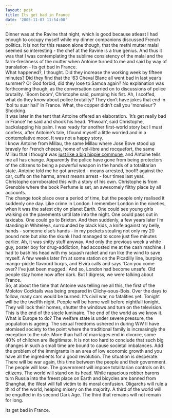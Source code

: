 ```yaml
---
layout: post
title: Its get bad in France
date: '2005-11-07 11:54:00'
---
```


<p>Dinner was at the Ravine that night, which is good because atleast I had enough to occupy myself while my dinner companions discussed French politics. It is not for this reason alone though, that the methi mutter malai seemed so interesting - the chef at the Ravine is a true genius. And thus it was that I was contemplating the sublime consistency of the malai and the farm-freshness of the mutter when Antoine turned to me and said by way of translation - Its get bad in France.<br/>
 What happened?, I thought. Did they increase the working week by fifteen minutes? Did they find that the &lsquo;63 Cheval Blanc all went bad in last year&rsquo;s summer? Or God forbid, did they lose to Samoa again? No explanation was forthcoming though, as the conversation carried on to discussions of police brutality. 'Boom boom&rsquo;, Christophe said, pumping his fist. Ah, I scoffed, what do they know about police brutality? They don&rsquo;t have jokes that end in 'bol tu suar hai!&rsquo; in France. What, the copper didn&rsquo;t call you 'monsieur&rsquo;? Shocking.<br/>
 It was later in the tent that Antoine offered an elaboration. 'It&rsquo;s get really bad in France&rsquo; he said and shook his head. 'Phwoah&rsquo;, said Christophe, backslapping his palm. I was ready for another first-world story but I must confess, after Antoine&rsquo;s tale, I found myself a little worried and in a contemplative mood. It was not a happy story.<br/>
I know Antoine from Millau, the same Millau where Jose Bove stood up bravely for French cheese, home of vol-libre and rocquefort, the same Millau that I thought was <a href="http://hansel.rediffblogs.com/2003_22_06_hansel_archive.html#1056281416" target="_blank">just like a big hippie commune</a>, and Antoine tells me all has change. Apparently the police have gone from being protectors of the citizens to being a powerful weapon in the hands of a totalitarian state. Antoine told me he got arrested - means arrested, booff! against the car, cuffs on the harms, arrest means arrest - four times last year. Christophe corroborated this with a story of his own. Christophe is from Grenoble where the book Perfume is set, an awesomely filthy place by all accounts. <br/>
 The change took place over a period of time, but the people only realised it suddenly one day. Like crime in London. I remember London in the nineties, when it was the safest city on planet Earth. One could see young girls walking on the pavements until late into the night. One could pass out in taxicabs. One could go to Brixton. And then suddenly, a few years later I&rsquo;m standing in Whiteleys, surrounded by black kids, a knife against my belly, hands - someone else&rsquo;s hands - in my pockets stealing not only my 20 pound note but also the skunk I had managed to score just five minutes earlier. Ah, it was shitty stuff anyway. And only the previous week a white guy, poster boy for drug-addiction, had accosted me at the cash machine. I had to bash his head with my squash racket and run like the wind to save myself. A few weeks later I&rsquo;m at some station on the Picadilly line, burping mango-pickle flavourd burps, and Elvira calls and says 'Can you come over? I&rsquo;ve just been mugged.&rsquo; And so, London had become unsafe. Old people stay home now after dark. But I digress, we were talking about France.<br/>
 So, at about the time that Antoine was telling me all this, the first of the Molotov Cocktails was being prepared in Clichy-sous-Bois. Over the days to follow, many cars would be burned. It&rsquo;s civil war, no fatalities yet. Tonight will be the twelfth night. People will be home well before nightfall tonight. They will lock their homes, shutter the windows and turn on the television. This is the end of the siecle luminaire. The end of the world as we know it.<br/>
 What is Europe to do? The welfare state is under severe pressure, the population is ageing. The sexual freedoms ushered in during WW II have atomised society to the point where the traditional family is increasingly the exception to the rule. More than half of marriages end in divorce, some 40% of children are illegitimate. It is not too hard to conclude that such big changes in such a small time are bound to cause societal imbalances. Add the problem of the immigrants in an area of low economic growth and you have all the ingredients for a good revolution. The situation is desperate. There will be war again, this time between the people and their government. The people will lose. The government will impose totalitarian controls on its citizens. The world will stand on its head. While rapacious robber barons turn Russia into the freest place on Earth and bicycles are banned from Shanghai, the West will fall victim to its moral confusion. Oligarchs will rule a third of the world, heaping misery on the majority. A third of the world will be engulfed in its second Dark Age. The third that remains will not remain for long.</p>

<p>Its get bad in France.</p>